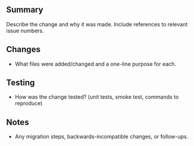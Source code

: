 ## Summary

Describe the change and why it was made. Include references to relevant issue numbers.

## Changes

- What files were added/changed and a one-line purpose for each.

## Testing

- How was the change tested? (unit tests, smoke test, commands to reproduce)

## Notes

- Any migration steps, backwards-incompatible changes, or follow-ups.
